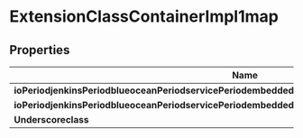 
# ExtensionClassContainerImpl1map

## Properties
Name | Type | Description | Notes
------------ | ------------- | ------------- | -------------
**ioPeriodjenkinsPeriodblueoceanPeriodservicePeriodembeddedPeriodrestPeriodPipelineImpl** | [**ExtensionClassImpl**](ExtensionClassImpl.md) |  |  [optional]
**ioPeriodjenkinsPeriodblueoceanPeriodservicePeriodembeddedPeriodrestPeriodMultiBranchPipelineImpl** | [**ExtensionClassImpl**](ExtensionClassImpl.md) |  |  [optional]
**Underscoreclass** | **kotlin.String** |  |  [optional]



